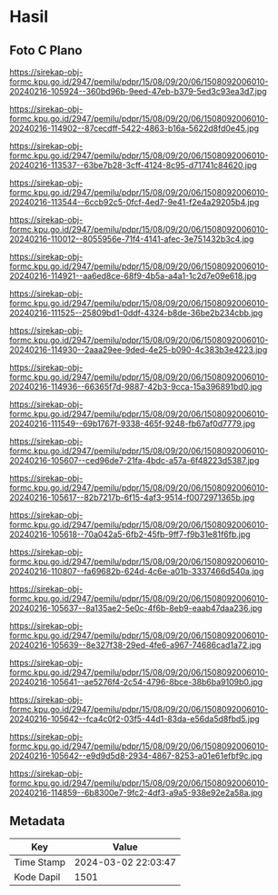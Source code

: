 # Hasil

## Foto C Plano

https://sirekap-obj-formc.kpu.go.id/2947/pemilu/pdpr/15/08/09/20/06/1508092006010-20240216-105924--360bd96b-9eed-47eb-b379-5ed3c93ea3d7.jpg

https://sirekap-obj-formc.kpu.go.id/2947/pemilu/pdpr/15/08/09/20/06/1508092006010-20240216-114902--87cecdff-5422-4863-b16a-5622d8fd0e45.jpg

https://sirekap-obj-formc.kpu.go.id/2947/pemilu/pdpr/15/08/09/20/06/1508092006010-20240216-113537--63be7b28-3cff-4124-8c95-d71741c84620.jpg

https://sirekap-obj-formc.kpu.go.id/2947/pemilu/pdpr/15/08/09/20/06/1508092006010-20240216-113544--6ccb92c5-0fcf-4ed7-9e41-f2e4a29205b4.jpg

https://sirekap-obj-formc.kpu.go.id/2947/pemilu/pdpr/15/08/09/20/06/1508092006010-20240216-110012--8055956e-71f4-4141-afec-3e751432b3c4.jpg

https://sirekap-obj-formc.kpu.go.id/2947/pemilu/pdpr/15/08/09/20/06/1508092006010-20240216-114921--aa6ed8ce-68f9-4b5a-a4a1-1c2d7e09e618.jpg

https://sirekap-obj-formc.kpu.go.id/2947/pemilu/pdpr/15/08/09/20/06/1508092006010-20240216-111525--25809bd1-0ddf-4324-b8de-36be2b234cbb.jpg

https://sirekap-obj-formc.kpu.go.id/2947/pemilu/pdpr/15/08/09/20/06/1508092006010-20240216-114930--2aaa29ee-9ded-4e25-b090-4c383b3e4223.jpg

https://sirekap-obj-formc.kpu.go.id/2947/pemilu/pdpr/15/08/09/20/06/1508092006010-20240216-114936--66365f7d-9887-42b3-9cca-15a396891bd0.jpg

https://sirekap-obj-formc.kpu.go.id/2947/pemilu/pdpr/15/08/09/20/06/1508092006010-20240216-111549--69b1767f-9338-465f-9248-fb67af0d7779.jpg

https://sirekap-obj-formc.kpu.go.id/2947/pemilu/pdpr/15/08/09/20/06/1508092006010-20240216-105607--ced96de7-21fa-4bdc-a57a-6f48223d5387.jpg

https://sirekap-obj-formc.kpu.go.id/2947/pemilu/pdpr/15/08/09/20/06/1508092006010-20240216-105617--82b7217b-6f15-4af3-9514-f0072971365b.jpg

https://sirekap-obj-formc.kpu.go.id/2947/pemilu/pdpr/15/08/09/20/06/1508092006010-20240216-105618--70a042a5-6fb2-45fb-9ff7-f9b31e81f6fb.jpg

https://sirekap-obj-formc.kpu.go.id/2947/pemilu/pdpr/15/08/09/20/06/1508092006010-20240216-110807--fa69682b-624d-4c6e-a01b-3337466d540a.jpg

https://sirekap-obj-formc.kpu.go.id/2947/pemilu/pdpr/15/08/09/20/06/1508092006010-20240216-105637--8a135ae2-5e0c-4f6b-8eb9-eaab47daa236.jpg

https://sirekap-obj-formc.kpu.go.id/2947/pemilu/pdpr/15/08/09/20/06/1508092006010-20240216-105639--8e327f38-29ed-4fe6-a967-74686cad1a72.jpg

https://sirekap-obj-formc.kpu.go.id/2947/pemilu/pdpr/15/08/09/20/06/1508092006010-20240216-105641--ae5276f4-2c54-4796-8bce-38b6ba9109b0.jpg

https://sirekap-obj-formc.kpu.go.id/2947/pemilu/pdpr/15/08/09/20/06/1508092006010-20240216-105642--fca4c0f2-03f5-44d1-83da-e56da5d8fbd5.jpg

https://sirekap-obj-formc.kpu.go.id/2947/pemilu/pdpr/15/08/09/20/06/1508092006010-20240216-105642--e9d9d5d8-2934-4867-8253-a01e61efbf9c.jpg

https://sirekap-obj-formc.kpu.go.id/2947/pemilu/pdpr/15/08/09/20/06/1508092006010-20240216-114859--6b8300e7-9fc2-4df3-a9a5-938e92e2a58a.jpg


## Metadata

| Key        | Value               |
| ---------- | ------------------- |
| Time Stamp | 2024-03-02 22:03:47 |
| Kode Dapil | 1501                |



